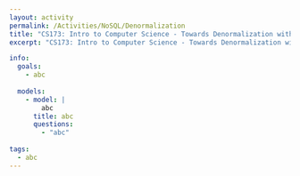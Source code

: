 ```yaml
---
layout: activity
permalink: /Activities/NoSQL/Denormalization
title: "CS173: Intro to Computer Science - Towards Denormalization with NoSQL"
excerpt: "CS173: Intro to Computer Science - Towards Denormalization with NoSQL"

info:
  goals: 
    - abc
    
  models:
    - model: |
        abc
      title: abc
      questions:
        - "abc"
        
tags:
  - abc  
---
```


